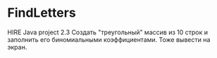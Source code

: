 # FindLetters
HIRE Java project 2.3
Создать "треугольный" массив из 10 строк и заполнить его биномиальными коэффициентами. Тоже вывести на экран.
